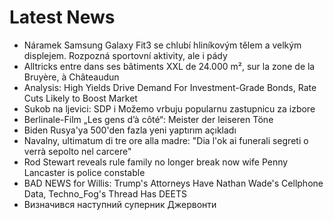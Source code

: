 # Latest News
-  Náramek Samsung Galaxy Fit3 se chlubí hliníkovým tělem a velkým displejem. Rozpozná sportovní aktivity, ale i pády
-  Alltricks entre dans ses bâtiments XXL de 24.000 m², sur la zone de la Bruyère, à Châteaudun
-  Analysis: High Yields Drive Demand For Investment-Grade Bonds, Rate Cuts Likely to Boost Market
-  Sukob na ljevici: SDP i Možemo vrbuju popularnu zastupnicu za izbore
-  Berlinale-Film „Les gens d’à côté“: Meister der leiseren Töne
-  Biden Rusya'ya 500'den fazla yeni yaptırım açıkladı
-  Navalny, ultimatum di tre ore alla madre: "Dia l'ok ai funerali segreti o verrà sepolto nel carcere"
-  Rod Stewart reveals rule family no longer break now wife Penny Lancaster is police constable
-  BAD NEWS for Willis: Trump's Attorneys Have Nathan Wade's Cellphone Data, Techno_Fog's Thread Has DEETS
-  Визначився наступний суперник Джервонти
